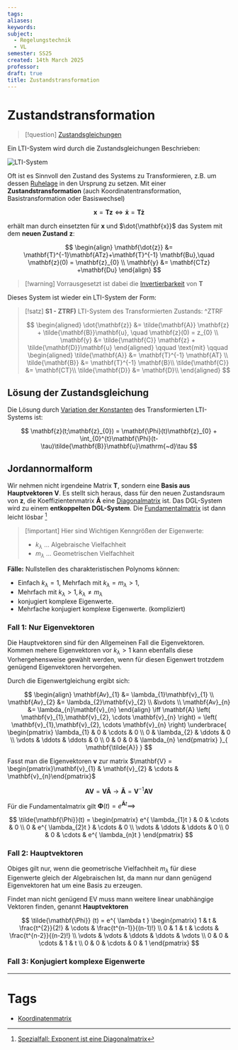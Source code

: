 ```yaml
---
tags: 
aliases: 
keywords: 
subject:
  - Regelungstechnik
  - VL
semester: SS25
created: 14th March 2025
professor:
draft: true
title: Zustandstransformation
---
```

 

# Zustandstransformation

> [!question] [Zustandsgleichungen](Zustandsgleichungen.md)

Ein LTI-System wird durch die Zustandsgleichungen Beschrieben: 

![LTI-System](LTI-Systeme.md#^ZLTI)

Oft ist es Sinnvoll den Zustand des Systems zu Transformieren, z.B. um dessen [Ruhelage](../Mathematik/Analysis/Ljapunov.md) in den Ursprung zu setzen. Mit einer **Zustandstransformation** (auch Koordinatentransformation, Basistransformation oder Basiswechsel)

$$ \mathbf{x} = \mathbf{Tz} \iff \mathbf{\dot{x}} = \mathbf{T\dot{z}}  $$

erhält man durch einsetzten für $\mathbf{x}$ und $\dot{\mathbf{x}}$ das System mit dem **neuen Zustand** $\mathbf{z}$:

$$
\begin{align}
\mathbf{\dot{z}} &= \mathbf{T}^{-1}\mathbf{ATz}+\mathbf{T}^{-1} \mathbf{Bu},\quad \mathbf{z}(0) = \mathbf{z}_{0} \\
\mathbf{y} &= \mathbf{CTz} +\mathbf{Du}
\end{align}
$$

> [!warning] Vorrausgesetzt ist dabei die [Invertierbarkeit](../Mathematik/Algebra/Gauß-Jordan-Verfahren.md#^INVB) von $\mathbf{T}$

Dieses System ist wieder ein LTI-System der Form:

> [!satz] **S1 - ZTRF)** LTI-System des Transformierten Zustands: ^ZTRF
> 
> $$
> \begin{aligned}
> \dot{\mathbf{z}} &= \tilde{\mathbf{A}} \mathbf{z} + \tilde{\mathbf{B}}\mathbf{u}, \quad \mathbf{z}(0) = z_{0} \\
> \mathbf{y} &= \tilde{\mathbf{C}} \mathbf{z} + \tilde{\mathbf{D}}\mathbf{u}
> \end{aligned}
> \qquad \text{mit} \qquad
> \begin{aligned}
> \tilde{\mathbf{A}} &= \mathbf{T}^{-1} \mathbf{AT} \\
> \tilde{\mathbf{B}} &= \mathbf{T}^{-1} \mathbf{B}\\
> \tilde{\mathbf{C}} &= \mathbf{CT}\\
> \tilde{\mathbf{D}} &= \mathbf{D}\\
> \end{aligned}
> $$

## Lösung der Zustandsgleichung

Die Lösung durch [Variation der Konstanten](../Mathematik/Analysis/Variation%20der%20Konstanten.md) des Transformierten LTI-Systems ist:

$$
\mathbf{z}(t;\mathbf{z}_{0}) = \mathbf{\Phi}(t)\mathbf{z}_{0} + \int_{0}^{t}\mathbf{\Phi}(t-\tau)\tilde{\mathbf{B}}\mathbf{u}\mathrm{~d}\tau
$$

## Jordannormalform

Wir nehmen nicht irgendeine Matrix $\mathbf{T}$, sondern eine **Basis aus Hauptvektoren** $\mathbf{V}$. Es stellt sich heraus, dass für den neuen Zustandsraum von $\mathbf{z}$, die Koeffizientenmatrix $\mathbf{\tilde{A}}$ eine [Diagonalmatrix](../Mathematik/Algebra/Diagonalmatrix.md) ist. Das DGL-System wird zu einem **entkoppelten DGL-System**. Die [Fundamentalmatrix](../Mathematik/Analysis/Fundamentalmatrix.md) ist dann leicht lösbar [^1]

> [!important] Hier sind Wichtigen Kenngrößen der Eigenwerte:
> - $k_{\lambda}$ ... Algebraische Vielfachheit
> - $m_{\lambda}$ ... Geometrischen Vielfachheit

**Fälle:** Nullstellen des charakteristischen Polynoms können:

- Einfach $k_{\lambda}=1$, Mehrfach mit $k_{\lambda}=m_{\lambda} > 1$,
- Mehrfach mit $k_{\lambda}>1, k_{\lambda}\neq m_{\lambda}$
- konjugiert komplexe Eigenwerte.
- Mehrfache konjugiert komplexe Eigenwerte. (kompliziert)

### Fall 1: Nur Eigenvektoren

Die Hauptvektoren sind für den Allgemeinen Fall die Eigenvektoren. Kommen mehere Eigenvektoren vor $k_{\lambda}>1$ kann ebenfalls diese Vorhergehensweise gewählt werden, wenn für diesen Eigenwert trotzdem genügend Eigenvektoren hervorgehen.

Durch die Eigenwertgleichung ergibt sich:

$$
\begin{align}
\mathbf{Av}_{1} &= \lambda_{1}\mathbf{v}_{1} \\
\mathbf{Av}_{2} &= \lambda_{2}\mathbf{v}_{2} \\
&\vdots \\
\mathbf{Av}_{n} &= \lambda_{n}\mathbf{v}_{n}
\end{align} \iff \mathbf{A} \left( \mathbf{v}_{1},\mathbf{v}_{2}, \cdots \mathbf{v}_{n} \right) = \left( \mathbf{v}_{1},\mathbf{v}_{2}, \cdots \mathbf{v}_{n} \right)  \underbrace{ \begin{pmatrix}
\lambda_{1} & 0 & \cdots & 0 \\
0 & \lambda_{2} & \ddots & 0 \\
\vdots & \ddots & \ddots & 0 \\
0 & 0 & 0 & \lambda_{n}
\end{pmatrix} }_{ \mathbf{\tilde{A}} }
$$

Fasst man die Eigenvektoren $\mathbf{v}$ zur matrix $\mathbf{V} = \begin{pmatrix}\mathbf{v}_{1} & \mathbf{v}_{2} & \cdots & \mathbf{v}_{n}\end{pmatrix}$

$$
\mathbf{AV} = \mathbf{V \tilde{A}} \to \mathbf{\tilde{A}} = \mathbf{V}^{-1}\mathbf{AV}
$$

Für die Fundamentalmatrix gilt $\mathbf{\Phi}(t)=e^{ \mathbf{\tilde{A}}t} \implies$

$$
\tilde{\mathbf{\Phi}}(t) = \begin{pmatrix}
e^{ \lambda_{1}t } & 0 & \cdots & 0 \\
0 & e^{ \lambda_{2}t } & \cdots & 0 \\
\vdots & \ddots & \ddots & 0 \\
0 & 0 & \cdots & e^{ \lambda_{n}t }
\end{pmatrix}
$$

### Fall 2: Hauptvektoren

Obiges gilt nur, wenn die geometrische Vielfachheit $m_{\lambda}$ für diese Eigenwerte gleich der Algebraischen Ist, da mann nur dann genügend Eigenvektoren hat um eine Basis zu erzeugen.

Findet man nicht genügend EV muss mann weitere linear unabhängige Vektoren finden, genannt **Hauptvektoren**

$$
\tilde{\mathbf{\Phi}} (t) = e^{ \lambda t } \begin{pmatrix}
1 & t & \frac{t^{2}}{2!}  & \cdots & \frac{t^{n-1}}{(n-1)!} \\
0 & 1 & t & \cdots & \frac{t^{n-2}}{(n-2)!} \\
\vdots & \vdots & \ddots & \ddots & \vdots \\
0 & 0 & \cdots & 1 & t \\
0 & 0 & \cdots & 0 & 1
\end{pmatrix}
$$

### Fall 3: Konjugiert komplexe Eigenwerte

---

# Tags

- [Koordinatenmatrix](../Mathematik/Algebra/Koordinatenmatrix.md)

[^1]: [Spezialfall: Exponent ist eine Diagonalmatrix](../Mathematik/Analysis/Matrix-Exponentialfunktion.md#Spezialfall%20Exponent%20ist%20eine%20Diagonalmatrix)
